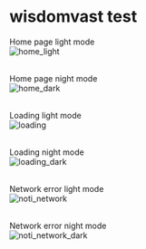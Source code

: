 # wisdomvast test

Home page light mode <br>
![home_light](https://github.com/user-attachments/assets/d5d766ab-174e-4ce5-8655-0887f8e6dde7)
<br><br>

Home page night mode <br>
![home_dark](https://github.com/user-attachments/assets/5ea321b5-7ac0-487a-9eb1-5f965570573c)
<br><br>

Loading light mode <br>
![loading](https://github.com/user-attachments/assets/e19795f6-5d88-49a1-88c6-37adc85a3aae)
<br><br>

Loading night mode <br>
![loading_dark](https://github.com/user-attachments/assets/21b1e07e-cbb0-4356-b0b9-1e6f58f91e38)
<br><br>

Network error light mode <br>
![noti_network](https://github.com/user-attachments/assets/d8c5b00c-6bad-4620-8add-1cd9e3e8ae47)
<br><br>

Network error night mode <br>
![noti_network_dark](https://github.com/user-attachments/assets/f8e246d1-adc1-4c82-8f2a-4c1e202ed298)
<br><br>

